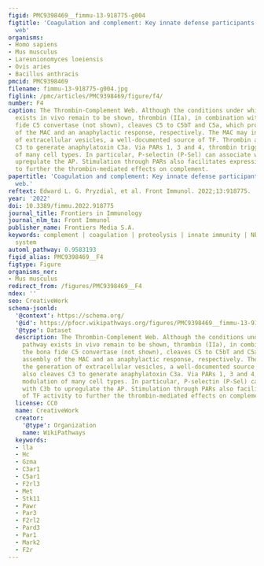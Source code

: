 ```yaml
---
figid: PMC9398469__fimmu-13-918775-g004
figtitle: 'Coagulation and complement: Key innate defense participants in a seamless
  web'
organisms:
- Homo sapiens
- Mus musculus
- Lareunionomyces loeiensis
- Ovis aries
- Bacillus anthracis
pmcid: PMC9398469
filename: fimmu-13-918775-g004.jpg
figlink: /pmc/articles/PMC9398469/figure/f4/
number: F4
caption: The Thrombin-Complement Web. Although the conditions under which this pathway
  exists in vivo remain to be shown, thrombin (IIa), in combination with the bona
  fide C5 convertase (not shown), cleaves C5 to C5bT and C5a, which promote assembly
  of the MAC and an anaphylactic response, respectively. The MAC may induce the generation
  of extracellular vesicles, a well-documented source of TF. Thrombin also cleaves
  C3 to generate anaphylatoxin C3a. Via PARs 1, 3 and 4, thrombin triggers modulation
  of many cell types. In particular, P-selectin (P-Sel) can associate with C3b to
  upregulate the AP. Stimulation through PARs also facilitates expression of TF activity
  to further the thrombin-mediated effects on complement.
papertitle: 'Coagulation and complement: Key innate defense participants in a seamless
  web.'
reftext: Edward L. G. Pryzdial, et al. Front Immunol. 2022;13:918775.
year: '2022'
doi: 10.3389/fimmu.2022.918775
journal_title: Frontiers in Immunology
journal_nlm_ta: Front Immunol
publisher_name: Frontiers Media S.A.
keywords: complement | coagulation | proteolysis | innate immunity | NETs | contact
  system
automl_pathway: 0.9583193
figid_alias: PMC9398469__F4
figtype: Figure
organisms_ner:
- Mus musculus
redirect_from: /figures/PMC9398469__F4
ndex: ''
seo: CreativeWork
schema-jsonld:
  '@context': https://schema.org/
  '@id': https://pfocr.wikipathways.org/figures/PMC9398469__fimmu-13-918775-g004.html
  '@type': Dataset
  description: The Thrombin-Complement Web. Although the conditions under which this
    pathway exists in vivo remain to be shown, thrombin (IIa), in combination with
    the bona fide C5 convertase (not shown), cleaves C5 to C5bT and C5a, which promote
    assembly of the MAC and an anaphylactic response, respectively. The MAC may induce
    the generation of extracellular vesicles, a well-documented source of TF. Thrombin
    also cleaves C3 to generate anaphylatoxin C3a. Via PARs 1, 3 and 4, thrombin triggers
    modulation of many cell types. In particular, P-selectin (P-Sel) can associate
    with C3b to upregulate the AP. Stimulation through PARs also facilitates expression
    of TF activity to further the thrombin-mediated effects on complement.
  license: CC0
  name: CreativeWork
  creator:
    '@type': Organization
    name: WikiPathways
  keywords:
  - lla
  - Hc
  - Gzma
  - C3ar1
  - C5ar1
  - F2rl3
  - Met
  - Stk11
  - Pawr
  - Par3
  - F2rl2
  - Pard3
  - Par1
  - Mark2
  - F2r
---
```

